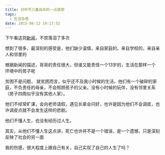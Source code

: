 ```yaml
---
title: 对毕节儿童自杀的一点感想
tags:
  - 生活杂想
date: 2015-06-12 19:17:52
---
```


下午看这则[新闻](http://news.sina.com.cn/c/2015-06-12/070031942611.shtml?cre=newspagepc&amp;mod=f&amp;loc=7&amp;r=a&amp;rfunc=3)，不禁落泪了多次

想到了很多，最深刻的感受是，他们缺少温情，来自家庭的，来自学校的，来自亲人和邻里的

根据新闻的描述，哥哥的责任很大，但谁又能责怪一个13岁的，生活在那样一个环境中的孩子呢

贫困不是问题， 就贫困而言，似乎还不及我小时候的生活。他们有一个破碎的家庭，不负责任的母亲，不会照顾孩子的父亲。没有小时候的玩伴，没有邻里关系（房子四周似乎没有其他人家）。

他们不经常旷课，会向老师请假，遇见长辈会问好，也许是因为他们不会调皮，也许调皮点就不会发生这样的悲剧。

他们不懂人生，也没有经历过人生。

其实，从他们不懂人生这点讲，死亡也许并不是一个错误，是一个遗憾，只是深刻反映了社会的另一面

我的伤感，很大程度上跟自己有关，自己实现了自己的人生了吗？